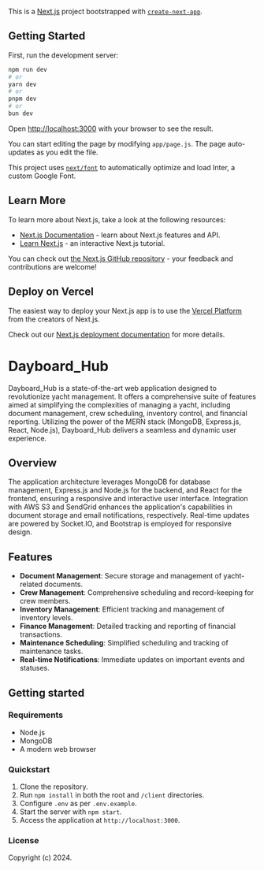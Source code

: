 This is a [Next.js](https://nextjs.org/) project bootstrapped with [`create-next-app`](https://github.com/vercel/next.js/tree/canary/packages/create-next-app).

## Getting Started

First, run the development server:

```bash
npm run dev
# or
yarn dev
# or
pnpm dev
# or
bun dev
```

Open [http://localhost:3000](http://localhost:3000) with your browser to see the result.

You can start editing the page by modifying `app/page.js`. The page auto-updates as you edit the file.

This project uses [`next/font`](https://nextjs.org/docs/basic-features/font-optimization) to automatically optimize and load Inter, a custom Google Font.

## Learn More

To learn more about Next.js, take a look at the following resources:

- [Next.js Documentation](https://nextjs.org/docs) - learn about Next.js features and API.
- [Learn Next.js](https://nextjs.org/learn) - an interactive Next.js tutorial.

You can check out [the Next.js GitHub repository](https://github.com/vercel/next.js/) - your feedback and contributions are welcome!

## Deploy on Vercel

The easiest way to deploy your Next.js app is to use the [Vercel Platform](https://vercel.com/new?utm_medium=default-template&filter=next.js&utm_source=create-next-app&utm_campaign=create-next-app-readme) from the creators of Next.js.

Check out our [Next.js deployment documentation](https://nextjs.org/docs/deployment) for more details.



# Dayboard_Hub

Dayboard_Hub is a state-of-the-art web application designed to revolutionize yacht management. It offers a comprehensive suite of features aimed at simplifying the complexities of managing a yacht, including document management, crew scheduling, inventory control, and financial reporting. Utilizing the power of the MERN stack (MongoDB, Express.js, React, Node.js), Dayboard_Hub delivers a seamless and dynamic user experience.

## Overview

The application architecture leverages MongoDB for database management, Express.js and Node.js for the backend, and React for the frontend, ensuring a responsive and interactive user interface. Integration with AWS S3 and SendGrid enhances the application's capabilities in document storage and email notifications, respectively. Real-time updates are powered by Socket.IO, and Bootstrap is employed for responsive design.

## Features

- **Document Management**: Secure storage and management of yacht-related documents.
- **Crew Management**: Comprehensive scheduling and record-keeping for crew members.
- **Inventory Management**: Efficient tracking and management of inventory levels.
- **Finance Management**: Detailed tracking and reporting of financial transactions.
- **Maintenance Scheduling**: Simplified scheduling and tracking of maintenance tasks.
- **Real-time Notifications**: Immediate updates on important events and statuses.

## Getting started

### Requirements

- Node.js
- MongoDB
- A modern web browser

### Quickstart

1. Clone the repository.
2. Run `npm install` in both the root and `/client` directories.
3. Configure `.env` as per `.env.example`.
4. Start the server with `npm start`.
5. Access the application at `http://localhost:3000`.

### License

Copyright (c) 2024.